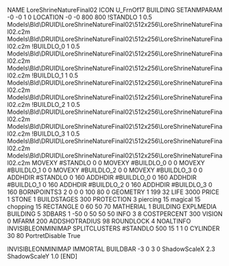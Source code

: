 NAME LoreShrineNatureFinal02
ICON U_FrnOf17
BUILDING
SETANMPARAM -0 -0 1 0
LOCATION -0 -0 800 800
!STANDLO      1 0.5 Models\Bld\DRUID\LoreShrineNatureFinal02\512x256\LoreShrineNatureFinal02.c2m Models\Bld\DRUID\LoreShrineNatureFinal02\512x256\LoreShrineNatureFinal02.c2m 
!BUILDLO_0    1 0.5 Models\Bld\DRUID\LoreShrineNatureFinal02\512x256\LoreShrineNatureFinal02.c2m Models\Bld\DRUID\LoreShrineNatureFinal02\512x256\LoreShrineNatureFinal02.c2m 
!BUILDLO_1    1 0.5 Models\Bld\DRUID\LoreShrineNatureFinal02\512x256\LoreShrineNatureFinal02.c2m Models\Bld\DRUID\LoreShrineNatureFinal02\512x256\LoreShrineNatureFinal02.c2m 
!BUILDLO_2    1 0.5 Models\Bld\DRUID\LoreShrineNatureFinal02\512x256\LoreShrineNatureFinal02.c2m Models\Bld\DRUID\LoreShrineNatureFinal02\512x256\LoreShrineNatureFinal02.c2m 
!BUILDLO_3    1 0.5 Models\Bld\DRUID\LoreShrineNatureFinal02\512x256\LoreShrineNatureFinal02.c2m Models\Bld\DRUID\LoreShrineNatureFinal02\512x256\LoreShrineNatureFinal02.c2m 
MOVEXY #STANDLO   0 0
MOVEXY #BUILDLO_0 0 0
MOVEXY #BUILDLO_1 0 0
MOVEXY #BUILDLO_2 0 0
MOVEXY #BUILDLO_3 0 0
ADDHDIR #STANDLO 0 160
ADDHDIR #BUILDLO_0 0 160
ADDHDIR #BUILDLO_1 0 160
ADDHDIR #BUILDLO_2 0 160
ADDHDIR #BUILDLO_3 0 160
BORNPOINTS3 2 0 0 0 100 80 0
GEOMETRY 1 199 32
LIFE     3000
PRICE 1 STONE 1
BUILDSTAGES 300
PROTECTION 3 piercing 15 magical 15 chopping 15
RECTANGLE    0 60 50 70
MATHERIAL 1 BUILDING
EXPLMEDIA BUILDING 5
3DBARS 1 -50 0 50 50 50
INFO 3 8
COSTPERCENT 300
VISION 0
MFARM 200
ADDSHOTRADIUS 98
ROUNDLOCK 4
NOALTINFO
INVISIBLEONMINIMAP
SPLITCLUSTERS #STANDLO 500 15 1 1 0
CYLINDER 30 80
PortretDisable True

INVISIBLEONMINIMAP
IMMORTAL
BUILDBAR -3 0 3 0
ShadowScaleX 2.3
ShadowScaleY 1.0
[END]

